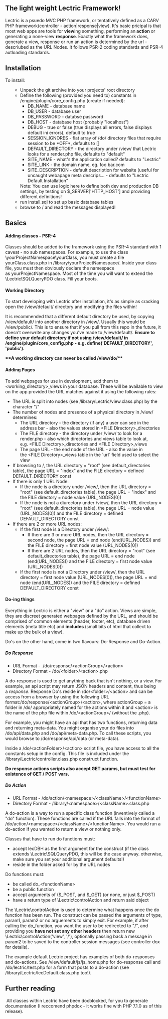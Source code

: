<h2>The light weight Lectric Framework!</h2>
<p>Lectric is a psuedo MVC PHP framework, or tentatively defined as a CARV PHP framework(controller - action|response|view). It's basic pricipal is that most web apps are tools for&nbsp;<strong>view</strong>ing something,&nbsp;performing an<strong> action&nbsp;</strong>or generating a none-view&nbsp;<strong>response</strong>. Exactly what the framework does, generate a view, response or run an action is determined by the url - descriubed as the URL Nodes. It follows PSR-2 coding standards and PSR-4 autloading standards.&nbsp;</p>
<h2>Installation</h2>
<p>To install:</p>
<ul>
<ul>
<li>Unpack the git archive into your projects' root directory</li>
<li>Define the following (provided you need to) constants in /engine/plugin/core_config.php (create if needed):
<ul>
<li>DB_NAME - database name</li>
<li>DB_USER - database user</li>
<li>DB_PASSWORD - databse password</li>
<li>DB_HOST - database host (probably "localhost")</li>
<li>DEBUG - true or false (true displays all errors, false displays default ini errors), default to true</li>
<li>SESSION_IGNORES - flat array of /do/ directory files that require session to be *OFF*, defaults to []</li>
<li>DEFAULT_DIRECTORY - the directory under /view/ that Lectric looks for a render.php file, defaults to "default"</li>
<li>SITE_NAME - what's the application called? defaults to "Lectric"</li>
<li>SITE_LINK - the domain name, eg. foo.bar.com</li>
<li>SITE_DESCRIPTION - default description for website (useful for uncaught webapage meta descrips... - defaults to "Lectric Default Installation"</li>
</ul>
Note: You can use logic here to define both dev and production DB settings, by testing on $_SERVER['HTTP_HOST'] and providing different definitions!</li>
<li>run install.sql to set up basic database tables</li>
<li>browse to / and read the messages displayed!</li>
</ul>
</ul>
<h2>Basics</h2>
<h4>Adding classes - PSR-4</h4>
<p>Classes should be added to the framework using the PSR-4 standard with 1 caveat - no sub namespaces. For example, to use the class \yourProjectNamespace\yourClass, you must create a file yourClass.class.php in /library/yourProjectNamespace/. Inside your class file, you must then obviously declare the namespace as&nbsp;yourProjectNamespace. Most of the time you will want to extend the \Lectric\SQLQueryPDO class. Fill your boots.</p>
<h4>Working Directory</h4>
<p>To start developing with Lectric after installation, it's as simple as cracking open the /view/default/ directory and modifying the files within!</p>
<p>It is recommended that a different default directory be used, by copying /view/default/ into another directory in /view/. Usually this would be /view/public/. This is to ensure that if you pull from this repo in the future, it doesn't overwrite any changes you've made to /view/default/. <strong>Ensure to define your default directory if not using /view/default/ in /engine/plugin/core_config.php - e.g. define('DEFAULT_DIRECTORY', 'public').</strong></p>
<p><strong>**A working directory can never be called /view/do/**</strong></p>
<h4><strong>Adding Pages</strong></h4>
<p>To add webpages for use in development, add them to &lt;working_directory&gt;_views in your database. These will be available to view on the app provided the URL matches against it using the following rules:</p>
<ul>
<li>The URL is split into nodes (see /library/Lectric/view.class.php) by the character "/"</li>
<li>The number of nodes and presence of a physical directory in /view/ determines:
<ul>
<li>The URL directory - the directory (if any) a user can see in the address bar - also the values stored in &lt;FILE Directory&gt;_directories</li>
<li>The FILE directory - the directory under /view/ to look for a render.php - also which directories and views table to look at, e.g.&nbsp;&lt;FILE Directory&gt;_directories and&nbsp;&lt;FILE Directory&gt;_views</li>
<li>The page URL - the end node of the URL - also the value in the&nbsp;&lt;FILE Directory&gt;_views table in the `url` field used to select the view</li>
</ul>
</li>
<li>If browsing to /, the URL directory = "root" (see default_directories table), the page URL = "index" and the FILE directory = defined DEFAULT_DIRECTORY const</li>
<li>If there is only 1 URL Node:
<ul>
<li>If the node is a directory under /view/, then&nbsp;the URL directory = "root" (see default_directories table), the page URL = "index" and the FILE directory =&nbsp;node value (URL_NODES[0])</li>
<li>If the node is not a diurectory under /view/, then&nbsp;the URL directory = "root" (see default_directories table), the page URL = node value (URL_NODES[0]) and the FILE directory = defined DEFAULT_DIRECTORY const</li>
</ul>
</li>
<li>If there are 2 or more URL nodes:
<ul>
<li>If the first node is a Directory under /view/:
<ul>
<li>If there are 3 or more URL nodes, then&nbsp;the URL directory = second node, the page URL = end node (end(URL_NODES))&nbsp;and the FILE directory = first node value (URL_NODES[0])</li>
<li>If there are 2 URL nodes, then&nbsp;the URL directory = "root" (see default_directories table), the page URL = end node (end(URL_NODES))&nbsp;and the FILE directory = first node value (URL_NODES[0])</li>
</ul>
</li>
<li>If the first node is&nbsp;not a Directory under /view/,&nbsp;then&nbsp;the URL directory = first node value (URL_NODES[0]), the page URL = end node (end(URL_NODES))&nbsp;and the FILE directory = defined DEFAULT_DIRECTORY const</li>
</ul>
</li>
</ul>
<h4>Do-ing things</h4>
<p>Everything in Lectric is either a "view" or a "do" action. Views are simple, they are discreet generated webpages defined by the URL, and should be comprised of common elements (header, footer, etc), database driven elements (meta title etc) and&nbsp;<strong>includes </strong>(small bits of html that collect to make up the bulk of a view).&nbsp;</p>
<p>Do's on the other hand, come in two&nbsp;flavours: Do-Response and Do-Action.&nbsp;</p>
<h5>Do Response</h5>
<ul>
<li>URL Format -&nbsp; /do/response/&lt;actionGroup&gt;/&lt;action&gt;</li>
<li>Directory Format -&nbsp;/do/&lt;folder&gt;/&lt;action&gt;.php</li>
</ul>
<p>A do-response is used to get anything back that isn't nothing, or a view. For example, an api script may return JSON headers and content, thus being a&nbsp;<em>response</em>. Response Do's reside in /do/&lt;folder&gt;/&lt;action&gt; and can be access from a browser by using the following URL format:/do/response/&lt;actionGroup&gt;/&lt;action&gt;, where actionGroup = a folder in /do/ appropriately named for the actions within it and &lt;action&gt; is the name of the php file within /do/&lt;actionGroup&gt;/ (without the .php).</p>
<p>For example, you might have an api that has two functions, returning data and returning meta-data. You might organise your do files into /do/api/data.php and /do/api/meta-data.php. To call these scripts, you would browse to /do/response/api/data (or meta-data).&nbsp;</p>
<p>Inside a /do/&lt;actionFolder&gt;/&lt;action&gt; script file, you have access to all the constants setup in the config. This file is included under the /library/Lectric/controller.class.php construct function.&nbsp;</p>
<p><strong>Do response actions scripts also accept GET params, but must test for existence of GET / POST vars.</strong></p>
<h5>Do&nbsp;Action</h5>
<ul>
<li>URL Format - /do/action/&lt;namespace&gt;/&lt;className&gt;/&lt;functionName&gt;</li>
<li>Directory Format -&nbsp;/library/&lt;namespace&gt;/&lt;className&gt;.class.php</li>
</ul>
<p>A do-action is a way to run a specific class function (inventively called a "do" function). These functions are called if the URL falls into the format of /do/action/&lt;namespace&gt;/&lt;className&gt;/&lt;functionName&gt;. You would run a do-action if you wanted to return a view or nothing only.</p>
<p>Classes that have to run do functions must:</p>
<ul>
<li>accept lecDBH as the first argument for the construct (if the class extends \Lectric\SQLQueryPDO, this will be the case anyway. otherwise, make sure you set your additional argument defaults!)</li>
<li>reside in the folder asked for by the URL nodes</li>
</ul>
<p>Do functions must:</p>
<ul>
<li>be called do_&lt;functionName&gt;</li>
<li>be a public function</li>
<li>accept arguments of ($_POST, and $_GET) (or none, or just $_POST)</li>
<li>have a return type of&nbsp;\Lectric\controlAction and return said object</li>
</ul>
<p>The&nbsp;\Lectric\controlAction is used to determine what happens once the do function has been run. The construct can be passed the arguments of type, param1, param2 or no arguements to simply exit. For example, if after calling the do_function, you want the user to be redirected to "/", and providing you&nbsp;<strong>have not set any other headers</strong> then return&nbsp;new \Lectric\controlAction('view', '/'), optionally passing back a message in param2 to be saved to the controller session messages (see controller dox for details).</p>
<p>The example default Lectric project has examples of both do-responses and do-actions. See /view/default/js/js_home.php for do-response call and /do/lectric/test.php for a form that posts to a do-action (see /library/Lectric/lecDefault.class.php too!).</p>
<h2>Further reading</h2>
<p>&nbsp;All classes within Lectric have been docblocked, for you to generate documentation (I reccomend phpdox - it works fine with PHP 7.1.0 as of this release).&nbsp;</p>